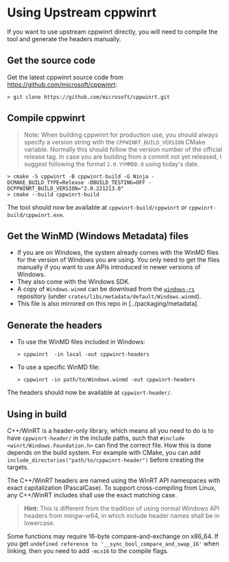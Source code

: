 <!--
SPDX-FileCopyrightText: 2022-2023 Alvin Wong
SPDX-License-Identifier: MIT
-->

Using Upstream cppwinrt
=======================

If you want to use upstream cppwinrt directly, you will need to compile the tool and generate the headers manually.

Get the source code
-------------------

Get the latest cppwinrt source code from https://github.com/microsoft/cppwinrt:
```console
> git clone https://github.com/microsoft/cppwinrt.git
```
Compile cppwinrt
----------------

> Note: When building cppwinrt for production use, you should always specify a version string with the `CPPWINRT_BUILD_VERSION` CMake variable. Normally this should follow the version number of the official release tag. In case you are building from a commit not yet released, I suggest following the format `2.0.YYMMDD.0` using today's date.
```console
> cmake -S cppwinrt -B cppwinrt-build -G Ninja -DCMAKE_BUILD_TYPE=Release -DBUILD_TESTING=OFF -DCPPWINRT_BUILD_VERSION="2.0.221213.0"
> cmake --build cppwinrt-build
```
The tool should now be available at `cppwinrt-build/cppwinrt` or `cppwinrt-build/cppwinrt.exe`.

Get the WinMD (Windows Metadata) files
--------------------------------------

* If you are on Windows, the system already comes with the WinMD files for the version of Windows you are using. You only need to get the files manually if you want to use APIs introduced in newer versions of Windows.
* They also come with the Windows SDK.
* A copy of `Windows.winmd` can be download from the [`windows-rs`][windows-rs] repository (under `crates/libs/metadata/default/Windows.winmd`).
* This file is also mirrored on this repo in [../packaging/metadata].

[windows-rs]: https://github.com/microsoft/windows-rs

Generate the headers
--------------------

* To use the WinMD files included in Windows:
    ```console
    > cppwinrt  -in local -out cppwinrt-headers
    ```
* To use a specific WinMD file:
    ```console
    > cppwinrt -in path/to/Windows.winmd -out cppwinrt-headers
    ```
The headers should now be available at `cppwinrt-header/`.

Using in build
--------------

C++/WinRT is a header-only library, which means all you need to do is to have `cppwinrt-header/` in the include paths, such that `#include <winrt/Windows.Foundation.h>` can find the correct file. How this is done depends on the build system. For example with CMake, you can add `include_directories("path/to/cppwinrt-header")` before creating the targets.

The C++/WinRT headers are named using the WinRT API namespaces with exact capitalization (PascalCase). To support cross-compiling from Linux, any C++/WinRT includes shall use the exact matching case.

> **Hint:** This is different from the tradition of using normal Windows API headers from mingw-w64, in which include header names shall be in lowercase.

Some functions may require 16-byte compare-and-exchange on x86_64. If you get `undefined reference to '__sync_bool_compare_and_swap_16'` when linking, then you need to add `-mcx16` to the compile flags.
